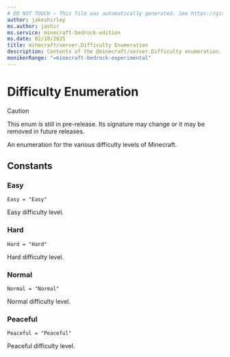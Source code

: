 ```yaml
---
# DO NOT TOUCH — This file was automatically generated. See https://github.com/mojang/minecraftapidocsgenerator to modify descriptions, examples, etc.
author: jakeshirley
ms.author: jashir
ms.service: minecraft-bedrock-edition
ms.date: 02/10/2025
title: minecraft/server.Difficulty Enumeration
description: Contents of the @minecraft/server.Difficulty enumeration.
monikerRange: "=minecraft-bedrock-experimental"
---
```

# Difficulty Enumeration

> [!CAUTION]
> This enum is still in pre-release.  Its signature may change or it may be removed in future releases.

An enumeration for the various difficulty levels of Minecraft.

## Constants
### **Easy**
`Easy = "Easy"`

Easy difficulty level.
### **Hard**
`Hard = "Hard"`

Hard difficulty level.
### **Normal**
`Normal = "Normal"`

Normal difficulty level.
### **Peaceful**
`Peaceful = "Peaceful"`

Peaceful difficulty level.
